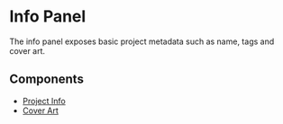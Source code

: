 # Info Panel

The info panel exposes basic project metadata such as name, tags and cover
art.

## Components

- [Project Info](./project-info.md)
- [Cover Art](./cover-art.md)
